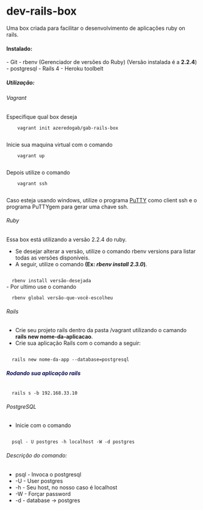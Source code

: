# dev-rails-box
Uma box criada para facilitar o desenvolvimento de aplicações ruby on rails. 

<h4>Instalado:</h4>
  - Git 
  - rbenv (Gerenciador de versões do Ruby) (Versão instalada é a <b>2.2.4</b>)
  - postgresql
  - Rails 4
  - Heroku toolbelt

<h5>Utilização: </h5>

<h6> Vagrant </h6>


<p>
  Especifique qual box deseja <br>
  <code>
    vagrant init azeredogab/gab-rails-box
  </code>
</p>

<p>
  Inicie sua maquina virtual com o comando <br>
  <code>
    vagrant up
  </code>
</p>

<p>
  Depois utilize o comando <br>
  <code>
    vagrant ssh
  </code>
</p>

<p>
  Caso esteja usando windows, utilize o programa <a href="http://www.chiark.greenend.org.uk/~sgtatham/putty/download.html" target="_blank">PuTTY</a> como client ssh e o programa PuTTYgem para gerar uma chave ssh. 
</p>

<h6>Ruby </h6>

Essa box está utilizando a versão 2.2.4 do ruby. 
- Se desejar alterar a versão, utilize o comando rbenv versions para listar todas as versões disponíveis. 
- A seguir, utilize o comando <b>(Ex: <i>rbenv install 2.3.0</i>)</b>. <br> 
<code>
  rbenv install versão-desejada
</code> 
- Por ultimo use o comando <br>
<code>
  rbenv global versão-que-você-escolheu
</code>

<h6>Rails </h6>

- Crie seu projeto rails dentro da pasta /vagrant utilizando o camando <b>rails new nome-da-aplicacao</b>.
- Crie sua aplicação Rails com o comando a seguir: 
 
<code>
  rails new nome-da-app --database=postgresql
</code>

<h5 style="color:#0A0B52;">Rodando sua aplicação rails</h5>

<code>
  rails s -b 192.168.33.10
</code>

<h6>PostgreSQL</h6>

- Inicie com o comando <br>
<code>
  psql - U postgres -h localhost -W -d postgres
</code>

<h6>Descrição do comando: </h6>

- psql  - Invoca o postgresql
- -U    - User postgres
- -h    - Seu host, no nosso caso é localhost
- -W    - Forçar password
- -d    - database -> postgres





